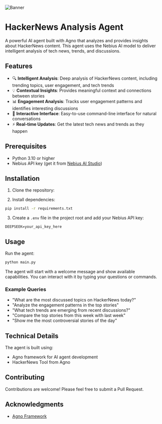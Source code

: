 ![Banner](./banner.png)

# HackerNews Analysis Agent

A powerful AI agent built with Agno that analyzes and provides insights about HackerNews content. This agent uses the Nebius AI model to deliver intelligent analysis of tech news, trends, and discussions.

## Features

- 🔍 **Intelligent Analysis**: Deep analysis of HackerNews content, including trending topics, user engagement, and tech trends
- 💡 **Contextual Insights**: Provides meaningful context and connections between stories
- 📊 **Engagement Analysis**: Tracks user engagement patterns and identifies interesting discussions
- 🤖 **Interactive Interface**: Easy-to-use command-line interface for natural conversations
- ⚡ **Real-time Updates**: Get the latest tech news and trends as they happen

## Prerequisites

- Python 3.10 or higher
- Nebius API key (get it from [Nebius AI Studio](https://studio.nebius.ai/))

## Installation

1. Clone the repository:


2. Install dependencies:

```bash
pip install -r requirements.txt
```

3. Create a `.env` file in the project root and add your Nebius API key:

```
DEEPSEEK=your_api_key_here
```

## Usage

Run the agent:

```bash
python main.py
```

The agent will start with a welcome message and show available capabilities. You can interact with it by typing your questions or commands.

### Example Queries

- "What are the most discussed topics on HackerNews today?"
- "Analyze the engagement patterns in the top stories"
- "What tech trends are emerging from recent discussions?"
- "Compare the top stories from this week with last week"
- "Show me the most controversial stories of the day"

## Technical Details

The agent is built using:

- Agno framework for AI agent development
- HackerNews Tool from Agno

## Contributing

Contributions are welcome! Please feel free to submit a Pull Request.

## Acknowledgments

- [Agno Framework](https://www.agno.com/)
